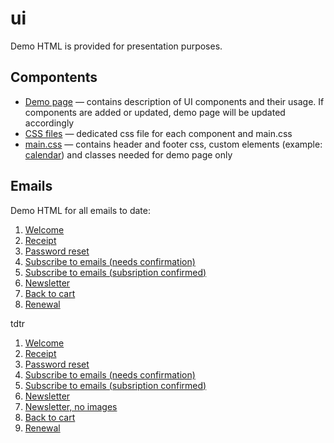 # ui

Demo HTML is provided for presentation purposes. 
 
## Compontents

* [Demo page](https://blstgr.github.io/ui/email/lib.html) &mdash; contains description of UI components and their usage. If components are added or updated, demo page will be updated accordingly
* [CSS files](https://github.com/blstgr/ui/tree/master/email/css) &mdash; dedicated css file for each component and main.css
* [main.css](https://github.com/blstgr/ui/blob/master/email/css/main.css) &mdash; contains header and footer css, custom elements (example: [calendar](https://blstgr.github.io/ui/email/7-renewal.html)) and classes needed for demo page only



## Emails 

Demo HTML for all emails to date:
1. [Welcome](https://blstgr.github.io/ui/email/1-welcome.html)
2. [Receipt](https://blstgr.github.io/ui/email/2-receipt.html)
3. [Password reset](https://blstgr.github.io/ui/email/3-pwd-reset.html)
4. [Subscribe to emails (needs confirmation)](https://blstgr.github.io/ui/email/4-subsription-confirm.html)
5. [Subscribe to emails (subsription confirmed)](https://blstgr.github.io/ui/email/4-subsription-confirmed.html)
6. [Newsletter](https://blstgr.github.io/ui/email/5-newsletter.html)
7. [Back to cart](https://blstgr.github.io/ui/email/6-back-to-cart.html)
8. [Renewal](https://blstgr.github.io/ui/email/7-renewal.html)


tdtr
1. [Welcome](https://blstgr.github.io/ui/tdtr/1-welcome.html)
2. [Receipt](https://blstgr.github.io/ui/tdtr/2-receipt.html)
3. [Password reset](https://blstgr.github.io/ui/tdtr/3-pwd-reset.html)
4. [Subscribe to emails (needs confirmation)](https://blstgr.github.io/ui/tdtr/4-subsription-confirm.html)
5. [Subscribe to emails (subsription confirmed)](https://blstgr.github.io/ui/tdtr/4-subsription-confirmed.html)
6. [Newsletter](https://blstgr.github.io/ui/tdtr/5-newsletter.html)
6. [Newsletter, no images](https://blstgr.github.io/ui/tdtr/5-newsletter_no_img.html)
7. [Back to cart](https://blstgr.github.io/ui/tdtr/6-back-to-cart.html)
8. [Renewal](https://blstgr.github.io/ui/tdtr/7-renewal.html)